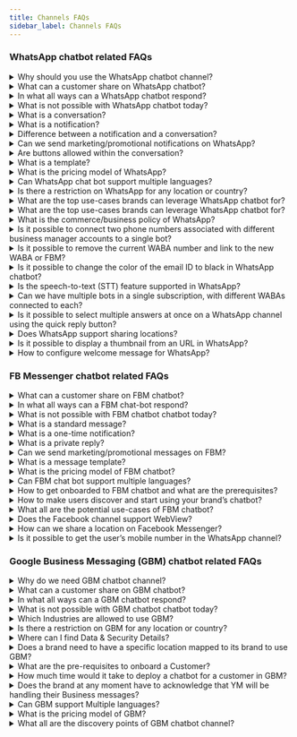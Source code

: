 ```yaml
---
title: Channels FAQs
sidebar_label: Channels FAQs
---
```


### WhatsApp chatbot related FAQs

<details>
 <summary>Why should you use the WhatsApp chatbot channel?</summary>
 <div>
  <br/>
  <div>WhatsApp chatbots is one of the fastest growing chatbot messaging channels today. It gives brands a great potential to reach out, enagage and support their customers on the channel consumers are.</div>
   </div>
</details>


<details>
 <summary>What can a customer share on WhatsApp chatbot?</summary>
 <div>
  <br/>
  <div>- A simple text message<br/>- An image in JPEG or PNG format <br/> - An audio recording, video or GIF <br/> - Can attach a document in PDF or docx format <br/>- Can attach a contact or location</div>
   </div>
</details>

<details>
 <summary>In what all ways can a WhatsApp chatbot respond?</summary>
 <div>
  <br/>
  <div>- A simple text message<br/>- An image in JPEG or PNG format <br/> - An audio recording, video <br/> - Can attach a document in PDF or docx format <br/>- Can attach a contact (via API) or location</div>
   </div>
</details>

<details>
 <summary>What is not possible with WhatsApp chatbot today?</summary>
 <div>
  <br/>
  <div>- Cannot send promotional/marketing notifications<br/>Does not have ‘buttons’ option during conversations <br/> Should not send notifications without getting opt-in consent</div>
   </div>
</details>

<details>
 <summary>What is a conversation?</summary>
 <div>
  <br/>
  <div>A single conversation is an exchange messages within 24 hours between a user and the chatbot.</div>
   </div>
</details>

<details>
 <summary>What is a notification?</summary>
 <div>
  <br/>
  <div>Notification is an outbound message (chatbot-initiated) sent by the chatbot to a particular WhatsApp user.</div>
   </div>
</details>

<details>
 <summary>Difference between a notification and a conversation?</summary>
 <div>
  <br/>
  <div>A conversation is an exchange of messages between the chatbot and a user initiated either by the user or the chatbot. Notification triggers chatbot-initiated conversation.</div>
   </div>
</details>

<details>
 <summary>Can we send marketing/promotional notifications on WhatsApp?</summary>
 <div>
  <br/>
  <div>No. In addition, to send a regular notification as well, the user opt-in consent is a must.</div>
   </div>
</details>

<details>
 <summary>Are buttons allowed within the conversation?</summary>
 <div>
  <br/>
  <div>Not yet. However, a button-included notification template can be approved by WhatsApp.</div>
   </div>
</details>

<details>
 <summary>What is a template?</summary>
 <div>
  <br/>
  <div>A template is the notif message that we need to get approved before sending to the users.</div>
   </div>
</details>

<details>
 <summary>What is the pricing model of WhatsApp?</summary>
 <div>
  <br/>
  <div> Contact our sales for pricing info.</div>
   </div>
</details>

<details>
 <summary>Can WhatsApp chat bot support multiple languages?</summary>
 <div>
  <br/>
  <div>Yes, the WhatsApp chatbot can support multiple languages during conversations. For notifications, while sending for approval, we can opt for required languages.</div>
   </div>
</details>

<details>
 <summary>Is there a restriction on WhatsApp for any location or country?</summary>
 <div>
  <br/>
  <div>WhatsApp chatbot is applicable in all the regions where WhatsApp channel is currently operating.</div>
   </div>
</details>

<details>
 <summary>What are the top use-cases brands can leverage WhatsApp chatbot for?</summary>
 <div>
  <br/>
  <div>WhatsApp chatbot will be useful for proactive notification-based outreach, timely reminders, engaging suggestions on products/services, sales and support.</div>
   </div>
</details>

<details>
 <summary>What are the top use-cases brands can leverage WhatsApp chatbot for?</summary>
 <div>
  <br/>
  <div>WhatsApp chatbot will be useful for proactive notification-based outreach, timely reminders, engaging suggestions on products/services, sales and support.</div>
   </div>
</details>

<details>
 <summary>What is the commerce/business policy of WhatsApp?</summary>
 <div>
  <br/>
  <div>The updated commerce policy can be found <a href="https://www.whatsapp.com/legal/commerce-policy">here</a>. <br/> The updated business policy can be found <a href="https://www.whatsapp.com/legal/business-policy/?lang=en">here</a></div>
   </div>
</details>

<details>
 <summary>Is it possible to connect two phone numbers associated with different business manager accounts to a single bot?</summary>
 <div>
  <br/>
  <div>You cannot connect two phone numbers of different WABA or Facebook business manager to a single bot.</div>
   </div>
</details>

<details>
 <summary>Is it possible to remove the current WABA number and link to the new WABA or FBM?</summary>
 <div>
  <br/>
  <div>WABA numbers cannot be migrated from one BM (Business Manager) to another. It can only be migrated from one BSP (Business Service Provider) to another, or from one WABA to another, by retrieving the same BM ID attached to both WABAs</div>
   </div>
</details>

<details>
 <summary>Is it possible to change the color of the email ID to black in WhatsApp chatbot?</summary>
 <div>
  <br/>
  <div>No. By default, the email address is blue in color.</div>
   </div>
</details>

<details>
 <summary>Is the speech-to-text (STT) feature supported in WhatsApp?</summary>
 <div>
  <br/>
  <div>No, the STT feature is not supported for WhatsApp.</div>
   </div>
</details>

<details>
 <summary>Can we have multiple bots in a single subscription, with different WABAs connected to each?</summary>
 <div>
  <br/>
  <div>Yes, you can have multiple bots under a single subscription, and each bot can have a different WABA connected to it. It is also possible to have multiple numbers connected to a single bot, but all the numbers have to be under the same WABA ID in this case.</div>
   </div>
</details>

<details>
 <summary>Is it possible to select multiple answers at once on a WhatsApp channel using the quick reply button?</summary>
 <div>
  <br/>
  <div>WhatsApp does not support Multi select in list or button messages. You can use the Multi Select prompt, which displays the options in the form of a text message, to share the options via text. For example, the bot shared a few options with 1, 2, 3, 4, and so on. and the user has to respond back with the selection as 1 or 3 in a specific accepted format to validate and get the user's selection. This is a workaround that is used in the case of WhatsApp.</div>
   </div>
</details>

<details>
 <summary>Does WhatsApp support sharing locations?</summary>
 <div>
  <br/>
  <div>Yes, users can share their location by clicking this 📎 icon on WhatsApp and sharing their current location. The bot will receive the latitude and longitude of the user, based on which the user's location can be identified. Note that live location sharing won't work for this case.</div>
   </div>
</details>

<details>
 <summary>Is it possible to display a thumbnail from an URL in WhatsApp?</summary>
 <div>
  <br/>
  <div> Yes, WhatsApp will render URLs with thumbnails, and you will be able to preview them. URL previews are rendered in the following cases:<br/> • The business has sent a message template to the user. <br/> • The user initiates a conversation with a Click to chat link.<br/> • The user adds the business phone number to their address book and initiates a conversation.</div>
   </div>
</details>

<details>
 <summary>How to configure welcome message for WhatsApp?</summary>
 <div>
  <br/>
  <div>The welcome message will not be displayed automatically in WhatsApp. You need to <a href="https://docs.yellow.ai/docs/platform_concepts/studio/train/intents#train">train</a> an intent with “hi” or “hello” and configure it in a journey to trigger the flow.</div>
   </div>
</details>

### FB Messenger chatbot related FAQs

<details>
 <summary>What can a customer share on FBM chatbot?</summary>
 <div>
  <br/>
  <div>- A simple text message<br/>- An image in JPEG or PNG format <br/> - A video, an audio or a sticker <br/> - A GIF or an emoji</div>
   </div>
</details>

<details>
 <summary>In what all ways can a FBM chat-bot respond?</summary>
 <div>
  <br/>
  <div>- A simple text message<br/>- An image in JPEG or PNG format <br/> - A video or GIF <br/> - Can attach files in PDF or docx format<br/> - Can share card or card carousel<br/> - Can trigger Quick reply buttons for users to click<br/> - Via various message template</div>
   </div>
</details>

<details>
 <summary>What is not possible with FBM chatbot chatbot today?</summary>
 <div>
  <br/>
  <div>Can’t send notifs before the user initiates the conversation</div>
   </div>
</details>

<details>
 <summary>What is a standard message?</summary>
 <div>
  <br/>
  <div>One conversation is an exchange messages within 24 hours between one user and the chatbot</div>
   </div>
</details>

<details>
 <summary>What is a one-time notification?</summary>
 <div>
  <br/>
  <div>Notification is an outbound message (chatbot-initiated) sent by the chatbot to a particular FB messenger user outside 24-hr window if the user opts-in for the same</div>
   </div>
</details>

<details>
 <summary>What is a private reply?</summary>
 <div>
  <br/>
  <div>When an FB user comments or does a visitor post, the brand can privately reply to the user on the FBM in context with the user enquiry.</div>
   </div>
</details>

<details>
 <summary>Can we send marketing/promotional messages on FBM?</summary>
 <div>
  <br/>
  <div>The promotional message can be sent as a standard message within a 24-hr window. To send promotional messages outside 24-hr window, the ‘Sponsored messages’ will be useful</div>
   </div>
</details>

<details>
 <summary>What is a message template?</summary>
 <div>
  <br/>
  <div> Predefined message structure convenient to showcase products, receipts etc. <a href="https://developers.facebook.com/docs/messenger-platform/send-messages/templates">Learn more</a></div>
   </div>
</details>

<details>
 <summary>What is the pricing model of FBM chatbot?</summary>
 <div>
  <br/>
  <div>Contact our sales for pricing info.</div>
   </div>
</details>

<details>
 <summary>Can FBM chat bot support multiple languages?</summary>
 <div>
  <br/>
  <div>Yes, the FBM chatbot can support multiple languages.</div>
   </div>
</details>

<details>
 <summary>How to get onboarded to FBM chatbot and what are the prerequisites?</summary>
 <div>
  <br/>
  <div>Refer this <a href="https://docs.yellow.ai/docs/platform_concepts/channelConfiguration/facebook-messenger/">document</a></div>
   </div>
</details>

<details>
 <summary>How to make users discover and start using your brand’s chatbot?</summary>
 <div>
  <br/>
  <div>Some discovery points include:<br/> * Drop the CTA to FBM chatbot on the brand’s webpage<br/> * Sponsored Ads to FBM chatbot CTA<br/> * Organic posts to FBM chatbot CTA<br/> * FB/Instagram posts having Messenger chatbot CTA</div>
   </div>
</details>

<details>
 <summary>What all are the potential use-cases of FBM chatbot?</summary>
 <div>
  <br/>
  <div>Timely reminders on carts & payments, sales & support, and proactive suggestions are some good usecases.</div>
   </div>
</details>

<details>
 <summary>Does the Facebook channel support WebView?</summary>
 <div>
  <br/>
  <div>No, the Facebook channel does not support WebView.</div>
   </div>
</details>

<details>
 <summary>How can we share a location on Facebook Messenger?</summary>
 <div>
  <br/>
  <div>It is not possible to directly share a location in Facebook Messenger. However, there is an alternative approach you can take:<br/>• <b>Ask for City/Zip Code</b>: Instead of sharing the location directly, you can prompt the user to provide their city, zip code, or any other relevant location information.<br/>• <b>Use Geolocation API</b>: Once the user provides the location information, you can use the Geolocation API to retrieve the coordinates or specific details about that location.</div>
   </div>
</details>

<details>
 <summary>Is it possible to get the user’s mobile number in the WhatsApp channel?</summary>
 
 
 Yes, to get the mobile number when a user is connected to the bot, you need to use a system variable called sender as shown below. 


   `{{{sender}}}`



</details>


### Google Business Messaging (GBM) chatbot related FAQs

<details>
 <summary>Why do we need GBM chatbot channel?</summary>
 <div>
  <br/>
  <div>The first thing we do when we look for some product or service is to 'Google them'. <a href="https://gs.statcounter.com/search-engine-market-share">90%</a> of overall search traffic globally is using Google. The ability to engage with the potential customers right then when they search is powerful. In other words, GBM helps with fantastic Discovery-to-Engagement.</div>
   </div>
</details>

<details>
 <summary>What can a customer share on GBM chatbot?</summary>
 <div>
  <br/>
  <div>- A simple text message<br/>- An image in JPEG or PNG format</div>
   </div>
</details>

<details>
 <summary>In what all ways can a GBM chatbot respond?</summary>
 <div>
  <br/>
  <div>- A simple text message<br/> - An image in JPEG or PNG format<br/> - Can send URLs to files of PDF or docx<br/> - Can share interactive cards about products/service offerings<br/> - Can trigger Quick reply buttons for users to click</div>
   </div>
</details>

<details>
 <summary>What is not possible with GBM chatbot chatbot today?</summary>
 <div>
  <br/>
  <div>- The GBM chatbot is not supported in desktop/laptop view but only on mobile phones.<br/> - Videos cannot be embedded. Any type of custom e.g. Slider, dropdown is not available.<br/> - The Thumbview/preview link is not possible through GBM chatbot.</div>
   </div>
</details>

<details>
 <summary>Which Industries are allowed to use GBM?</summary>
 <div>
  <br/>
  <div>Please go through this document for detailed <a href="https://developers.google.com/business-communications/support/aup">industry-wise solution</a></div>
   </div>
</details>

<details>
 <summary>Is there a restriction on GBM for any location or country?</summary>
 <div>
  <br/>
  <div>There is no restriction on location or countries where the product would not work yet.</div>
   </div>
</details>

<details>
 <summary>Where can I find Data & Security Details?</summary>
 <div>
  <br/>
  <div>Click <a href="https://developers.google.com/business-communications/business-messages/support/infosec?hl=en">here</a></div>
   </div>
</details>

<details>
 <summary>Does a brand need to have a specific location mapped to its brand to use GBM?</summary>
 <div>
  <br/>
  <div>For time being, countries except for the US, a brand must have a verified location associated with its Google My Business Account to use GBM.</div>
   </div>
</details>

<details>
 <summary>What are the pre-requisites to onboard a Customer?</summary>
 <div>
  <br/>
  <div>Check the prerequisites <a href="https://docs.google.com/document/d/17-BDmZYkllrZd6QrooPQMyaTmOY_w55mqxX3-9F-I2Y/edit?usp=sharing">here</a></div>
   </div>
</details>

<details>
 <summary>How much time would it take to deploy a chatbot for a customer in GBM?</summary>
 <div>
  <br/>
  <div>If the bot is ready(w.r.t Changes to be made for GBM specific bot) and the pre-requisite to onboard a customer is available, the whole process from registration to verification till launch with relevant Google and Brand approval should be tentatively around 3-4 business days in an ideal scenario.</div>
   </div>
</details>

<details>
 <summary>Does the brand at any moment have to acknowledge that YM will be handling their Business messages?</summary>
 <div>
  <br/>
  <div>Yes, <a href="https://docs.google.com/document/d/1RWyXmufvlRxkLdMFz3-daCr1h1c9eyN3uUqNBbw2Yuc/edit?usp=sharing">here</a> is how</div>
   </div>
</details>

<details>
 <summary>Can GBM support Multiple languages?</summary>
 <div>
  <br/>
  <div>The multi-language support is not there in the shell of the product eg, the CSAT score popup. Also, a welcome message will have to be in English. But if the bot is multilingual it can handle the language conversation in different languages during conversation messages</div>
   </div>
</details>

<details>
 <summary>What is the pricing model of GBM?</summary>
 <div>
  <br/>
  <div>Contact our sales for pricing info.</div>
   </div>
</details>

<details>
 <summary>What all are the discovery points of GBM chatbot channel?</summary>
 <div>
  <br/>
  <div>These are the possible entry points to GBM channel.<br/> <img src= "https://cdn.yellowmessenger.com/KhsmRbGecXEy1621333747652.png"/></div>
   </div>
</details>


